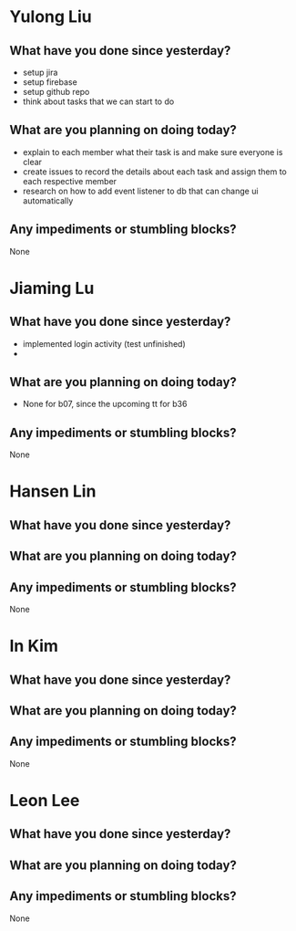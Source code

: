 # Yulong Liu

## What have you done since yesterday?

- setup jira
- setup firebase
- setup github repo
- think about tasks that we can start to do

## What are you planning on doing today?

- explain to each member what their task is and make sure everyone is clear
- create issues to record the details about each task and assign them to each respective member
- research on how to add event listener to db that can change ui automatically

## Any impediments or stumbling blocks?

None

# Jiaming Lu

## What have you done since yesterday?

- implemented login activity (test unfinished)
- 
## What are you planning on doing today?

- None for b07, since the upcoming tt for b36

## Any impediments or stumbling blocks?

None

# Hansen Lin

## What have you done since yesterday?

## What are you planning on doing today?

## Any impediments or stumbling blocks?

None

# In Kim

## What have you done since yesterday?

## What are you planning on doing today?

## Any impediments or stumbling blocks?

None

# Leon Lee

## What have you done since yesterday?

## What are you planning on doing today?

## Any impediments or stumbling blocks?

None

